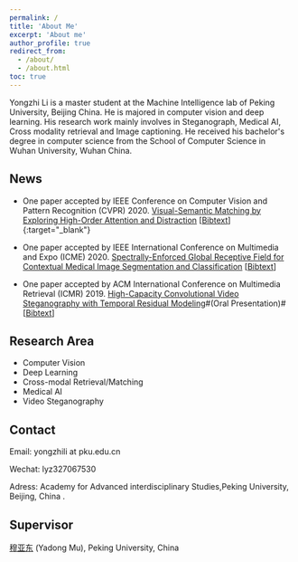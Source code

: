 ```yaml
---
permalink: /
title: 'About Me'
excerpt: 'About me'
author_profile: true
redirect_from:
  - /about/
  - /about.html
toc: true
---
```


Yongzhi Li is a master student at the Machine Intelligence lab of Peking University, Beijing China. He is majored in computer vision and deep learning. His research work mainly involves in Steganograph, Medical AI, Cross modality retrieval and Image captioning. He received his bachelor's degree in computer science from the School of Computer Science in Wuhan University, Wuhan China.

<!-- Junqing Zhang is a Tenure Track Fellow (Assistant Professor) at the Department of Electrical Engineering and Electronics, the University of Liverpool, UK from Feb. 2018. His work mainly involves designing innovative and practical physical layer security solutions for future wireless technologies with ultra-low energy requirements but high security standards. He has been investigating wireless security solutions for a number of Internet of Things techniques, including IEEE 802.11a/g/ax, LoRa/LoRaWAN, ZigBee, etc, with a focus on the physical and MAC layers. -->

<!-- He was a Postdoc Research Fellow at Queen’s University Belfast, UK from Feb. 2016 to Jan. 2018. He received the PhD degree in Electronics and Electrical Engineering from Queen’s University Belfast, UK in Jan. 2016. His detailed education background and work experience can be found in [Education and Work](/edu-work-experience/) -->

<!-- His citation profile in [Google Scholar](https://scholar.google.com/citations?user=MIPbyQ0AAAAJ&hl=en){:target="_blank"}. -->

## News

- One paper accepted by IEEE Conference on Computer Vision and Pattern Recognition (CVPR) 2020. [Visual-Semantic Matching by Exploring High-Order Attention and Distraction](http://www.muyadong.com/paper/CVPR2020_LYZ.pdf) [[Bibtext](javascript:togglebib('cvpr20_lyz'))]{:target="\_blank"}

- One paper accepted by IEEE International Conference on Multimedia and Expo (ICME) 2020. [Spectrally-Enforced Global Receptive Field for Contextual Medical Image Segmentation and Classification](http://www.muyadong.com/paper/ICME20_LYZ.pdf)
[[Bibtext](javascript:togglebib('liyz20a'))]

- One paper accepted by ACM International Conference on Multimedia Retrieval (ICMR) 2019. [High-Capacity Convolutional Video Steganography with Temporal Residual Modeling](http://www.muyadong.com/paper/icmr009-wengA.pdf)#(Oral Presentation)#
[[Bibtext](https://scholar.googleusercontent.com/scholar.bib?q=info:o4wDKaeQEcoJ:scholar.google.com/&output=citation&scisdr=CgWijybOEP-rjgY045I:AAGBfm0AAAAAXucx-5I9Wvt4EoQ6-t67DgJPoHU_5cCR&scisig=AAGBfm0AAAAAXucx-5fq8KL9LGGXPDRtixwkMBF4jrwC&scisf=4&ct=citation&cd=-1&hl=zh-CN)]

## Research Area

- Computer Vision
- Deep Learning
- Cross-modal Retrieval/Matching 
- Medical AI
- Video Steganography


## Contact

Email: yongzhili at pku.edu.cn

Wechat: lyz327067530

Adress: Academy for Advanced interdisciplinary Studies,Peking University, Beijing, China .

## Supervisor
[穆亚东](http://www.muyadong.com) (Yadong Mu), Peking University, China
